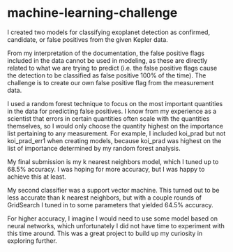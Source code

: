 # machine-learning-challenge

I created two models for classifying exoplanet detection as confirmed, candidate, or false positives from the given Kepler data.

From my interpretation of the documentation, the false positive flags included in the data cannot be used in modeling, as these are directly related to what we are trying to predict (i.e. the false positive flags cause the detection to be classified as false positive 100% of the time). The challenge is to create our own false positive flag from the measurement data.

I used a random forest technique to focus on the most important quantities in the data for predicting false positives. I know from my experience as a scientist that errors in certain quantities often scale with the quantities themselves, so I would only choose the quantity highest on the importance list pertaining to any measurement. For example, I included koi_prad but not koi_prad_err1 when creating models, because koi_prad was highest on the list of importance determined by my random forest analysis.

My final submission is my k nearest neighbors model, which I tuned up to 68.5% accuracy. I was hoping for more accuracy, but I was happy to achieve this at least. 

My second classifier was a support vector machine. This turned out to be less accurate than k nearest neighbors, but with a couple rounds of GridSearch I tuned in to some parameters that yielded 64.5% accuracy.

For higher accuracy, I imagine I would need to use some model based on neural networks, which unfortunately I did not have time to experiment with this time around. This was a great project to build up my curiosity in exploring further.